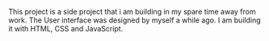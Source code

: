 This project is a side project that i am building in my spare time away from work. 
The User interface was designed by myself a while ago.
I am building it with HTML, CSS and JavaScript.
